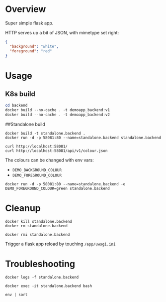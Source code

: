 # Overview

Super simple flask app. 

HTTP serves up a bit of JSON, with mimetype set right:
```json
{
  "background": "white",
  "foreground": "red"
}

```

# Usage

## K8s build
```powershell
cd backend
docker build --no-cache . -t demoapp_backend:v1
docker build --no-cache . -t demoapp_backend:v2

```

##Standalone build
```shell script
docker build -t standalone.backend .
docker run -d -p 58081:80 --name=standalone.backend standalone.backend

curl http://localhost:58081/
curl http://localhost:58081/api/v1/colour.json
```

The colours can be changed with env vars:
 - `DEMO_BACKGROUND_COLOUR`
 - `DEMO_FOREGROUND_COLOUR`
 
```shell script
docker run -d -p 58081:80 --name=standalone.backend -e DEMO_FOREGROUND_COLOUR=green standalone.backend
``` 

# Cleanup
```shell script
docker kill standalone.backend
docker rm standalone.backend

docker rmi standalone.backend

```

Trigger a flask app reload by touching `/app/uwsgi.ini`

# Troubleshooting
```shell script
docker logs -f standalone.backend

docker exec -it standalone.backend bash

env | sort 
```
